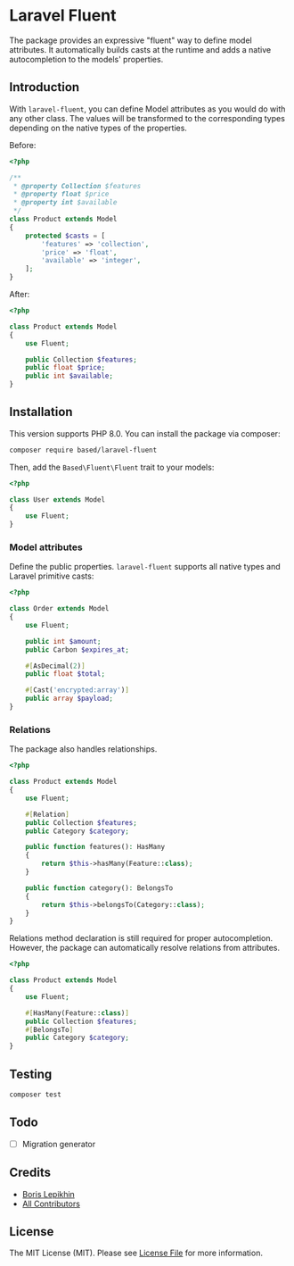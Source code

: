 # Laravel Fluent

The package provides an expressive "fluent" way to define model attributes. It automatically builds casts at the runtime and adds a native autocompletion to the models' properties.

## Introduction
With `laravel-fluent`, you can define Model attributes as you would do with any other class. The values will be transformed to the corresponding types depending on the native types of the properties.

Before:
```php
<?php

/**
 * @property Collection $features
 * @property float $price
 * @property int $available
 */
class Product extends Model
{
    protected $casts = [
        'features' => 'collection',
        'price' => 'float',
        'available' => 'integer',
    ];
}
```

After:
```php
<?php

class Product extends Model
{
    use Fluent;

    public Collection $features;
    public float $price;
    public int $available;
}
```

## Installation

This version supports PHP 8.0. You can install the package via composer:

```bash
composer require based/laravel-fluent
```

Then, add the `Based\Fluent\Fluent` trait to your models:
```php
<?php

class User extends Model
{
    use Fluent;
}
```

### Model attributes
Define the public properties. `laravel-fluent` supports all native types and Laravel primitive casts:
```php
<?php

class Order extends Model
{
    use Fluent;

    public int $amount;
    public Carbon $expires_at;

    #[AsDecimal(2)]
    public float $total;

    #[Cast('encrypted:array')]
    public array $payload;
}
```

### Relations
The package also handles relationships.

```php
<?php

class Product extends Model
{
    use Fluent;

    #[Relation]
    public Collection $features;
    public Category $category;

    public function features(): HasMany
    {
        return $this->hasMany(Feature::class);
    }

    public function category(): BelongsTo
    {
        return $this->belongsTo(Category::class);
    }
}
```

Relations method declaration is still required for proper autocompletion. However, the package can automatically resolve relations from attributes.

```php
<?php

class Product extends Model
{
    use Fluent;

    #[HasMany(Feature::class)]
    public Collection $features;
    #[BelongsTo]
    public Category $category;
}
```

## Testing

```bash
composer test
```

## Todo
- [ ] Migration generator

## Credits

- [Boris Lepikhin](https://github.com/lepikhinb)
- [All Contributors](../../contributors)

## License

The MIT License (MIT). Please see [License File](LICENSE.md) for more information.
